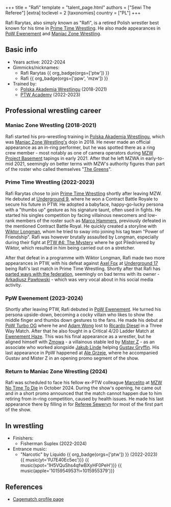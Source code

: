 +++
title = "Rafi"
template = "talent_page.html"
authors = ["Sewi The Referee"]
[extra]
toclevel = 2
[taxonomies]
country = ["PL"]
+++

Rafi Rarytas, also simply known as "Rafi", is a retired Polish wrestler best known for his time in [Prime Time Wrestling](@/o/ptw.md). He also made appearances in [PpW Ewenement](@/o/ppw.md) and [Maniac Zone Wrestling](@/o/mzw.md).

## Basic info
* Years active: 2022-2024
* Gimmicks/nicknames:
  - Rafi Rarytas {{ org_badge(orgs=['ptw']) }}
  - Rafi {{ org_badge(orgs=['ppw', 'mzw']) }}
* Trained by:
  - [Polska Akademia Wrestlingu](@/o/paw.md) (2018-2021)
  - [PTW Academy](@/o/ptw-academy.md) (2022-2023)

## Professional wrestling career

### Maniac Zone Wrestling (2018-2021)

Rafi started his pro-wrestling training in [Polska Akademia Wrestlingu](@/o/paw.md), which was [Maniac Zone Wrestling's](@/o/mzw.md) dojo in 2018. He never made an official appearance as an in-ring performer, but he was spotted there as a ring crew member - most notably as one of camera operators during [MZW Project Basement](@/e/project-basement.md) tapings in early 2021. After that he left MZWA in early-to-mid 2021, seemingly on better terms with MZW's authority figures than part of the roster who called themselves "[The Greens](@/tt/zieloni.md)".

### Prime Time Wrestling (2022-2023)

Rafi Rarytas chose to join [Prime Time Wrestling](@/o/ptw.md) shortly after leaving MZW. He debuted at [Underground 9](@/e/ptw/2022-10-30-ptw-underground-9.md), where he won a Contract Battle Royale to secure his future in PTW. He adopted a babyface, happy-go-lucky persona with a "thumbs up" gesture as his signature taunt, often used in fights. He started his singles competition by facing villainous newcomers and low-rank members of the roster such as [Marco Hammers](@/w/marco-hammers.md), previously defeated in the mentioned Contract Battle Royal. He quickly created a storyline with [Wiktor Longman](@/w/wiktor-longman.md), whom he tried to sway into joining his tag team "Power of Friendship". Rafi was however brutally assaulted by Longman, especially during their fight at [PTW #4: The Mystery](@/e/ptw/2023-06-25-ptw-4-mystery.md) where he got Piledrivered by Wiktor, which resulted in him being carried out on a stretcher.

After that defeat in a programme with Wiktor Longman, Rafi made two more appearances in PTW, with his defeat against [Axel Fox](@/w/axel-fox.md) at [Underground 17](@/e/ptw/2023-09-03-ptw-underground-17.md) being Rafi's last match in Prime Time Wrestling. Shortly after that Rafi has [parted ways with the federation](@/a/ptw-exits.md), seemingly on bad terms with its owner - [Arkadiusz Pawłowski](@/w/pan-pawlowski.md) - which was very vocal about in his social media activity.

### PpW Ewenement (2023-2024)

Shortly after leaving PTW, Rafi debuted in [PpW Ewenement](@/o/ppw.md). He turned his persona upside-down, becoming a cocky villain who likes to show the middle finger and thumbs down gestures to the fans. He made his debut at [PpW Turbo OG](@/e/ppw/2023-12-08-ppw-turbo-og.md) where he and [Adam Wong](@/w/adam-wong.md) lost to [Ricardo Diesel](@/w/ricardo-diesel.md) in a Three Way Match. After that he also fought in a Critical 4/20 Ladder Match at [Ewenement Haze](@/e/ppw/2024-04-20-ppw-ewenement-haze.md). This was his final appearance as a wrestler, but he aligned himself with [Zmowa](@/tt/zmowa.md) - a villainous stable led by [Mister Z](@/w/mister-z.md) - as an associate who worked alongside [Jakub Linde](@/w/jakub-linde.md) helping [Gustav Gryffin](@/w/gustav-gryffin.md). His last appearance in PpW happened at [Ale Grzeje](@/e/ppw/2024-07-13-ppw-ale-grzeje.md), where he accompanied Gustav and Mister Z in an opening promo segment of the show.

### Return to Maniac Zone Wrestling (2024)

Rafi was scheduled to face his fellow ex-PTW colleague [Marcelito](@/w/marcelito.md) at [MZW No Time To Die](@/e/mzw/2024-10-12-mzw-no-time-to-die.md) in October 2024. During the show's opening, he came out and in a short promo announced that the match cannot happen due to him retiring from in-ring competition, caused by health issues. He made his last appearance there by filling in for [Referee Seweryn](@/w/sedzia-seweryn.md) for most of the first part of the show.

## In wrestling

* Finishers:
  - Fisherman Suplex (2022-2024)
* Entrance music:
  - "Narcotic" by Liquido
    {{ org_badge(orgs=['ptw']) }} (2022-2023) <br>
    {{ music(yt='PJ7E40Ec5ec')}}
    {{ music(spot='1H5VQuShs4qfwBXyHF0PeH')}}
    {{ music(apple='1015954953?i=1015955379')}}

## References

* [Cagematch profile page](https://www.cagematch.net/?id=2&nr=27249)
